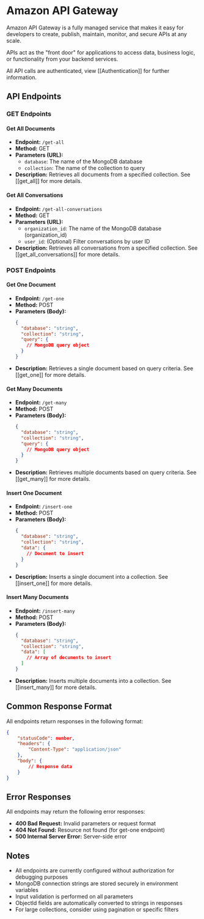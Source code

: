 # Amazon API Gateway

Amazon API Gateway is a fully managed service that makes it easy for developers to create, publish, maintain, monitor, and secure APIs at any scale. 

APIs act as the "front door" for applications to access data, business logic, or functionality from your backend services.

All API calls are authenticated, view [[Authentication]] for further information.

## API Endpoints

### GET Endpoints

#### Get All Documents
- **Endpoint:** `/get-all`
- **Method:** GET
- **Parameters (URL):**
  - `database`: The name of the MongoDB database
  - `collection`: The name of the collection to query
- **Description:** Retrieves all documents from a specified collection. See [[get_all]] for more details.

#### Get All Conversations
- **Endpoint:** `/get-all-conversations`
- **Method:** GET
- **Parameters (URL):**
  - `organization_id`: The name of the MongoDB database (organization_id)
  - `user_id`: (Optional) Filter conversations by user ID
- **Description:** Retrieves all conversations from a specified collection. See [[get_all_conversations]] for more details.

### POST Endpoints

#### Get One Document
- **Endpoint:** `/get-one`
- **Method:** POST
- **Parameters (Body):**
  ```json
  {
    "database": "string",
    "collection": "string",
    "query": {
      // MongoDB query object
    }
  }
  ```
- **Description:** Retrieves a single document based on query criteria. See [[get_one]] for more details.

#### Get Many Documents
- **Endpoint:** `/get-many`
- **Method:** POST
- **Parameters (Body):**
  ```json
  {
    "database": "string",
    "collection": "string",
    "query": {
      // MongoDB query object
    }
  }
  ```
- **Description:** Retrieves multiple documents based on query criteria. See [[get_many]] for more details.

#### Insert One Document
- **Endpoint:** `/insert-one`
- **Method:** POST
- **Parameters (Body):**
  ```json
  {
    "database": "string",
    "collection": "string",
    "data": {
      // Document to insert
    }
  }
  ```
- **Description:** Inserts a single document into a collection. See [[insert_one]] for more details.

#### Insert Many Documents
- **Endpoint:** `/insert-many`
- **Method:** POST
- **Parameters (Body):**
  ```json
  {
    "database": "string",
    "collection": "string",
    "data": [
      // Array of documents to insert
    ]
  }
  ```
- **Description:** Inserts multiple documents into a collection. See [[insert_many]] for more details.

## Common Response Format

All endpoints return responses in the following format:

```json
{
    "statusCode": number,
    "headers": {
        "Content-Type": "application/json"
    },
    "body": {
        // Response data
    }
}
```

## Error Responses

All endpoints may return the following error responses:

- **400 Bad Request:** Invalid parameters or request format
- **404 Not Found:** Resource not found (for get-one endpoint)
- **500 Internal Server Error:** Server-side error

## Notes

- All endpoints are currently configured without authorization for debugging purposes
- MongoDB connection strings are stored securely in environment variables
- Input validation is performed on all parameters
- ObjectId fields are automatically converted to strings in responses
- For large collections, consider using pagination or specific filters

